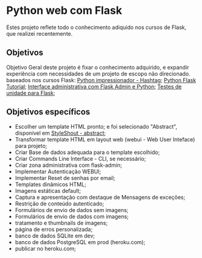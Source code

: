 # Python web com Flask
Estes projeto reflete todo o conhecimento adiquido nos cursos de Flask, que realizei recentemente.

## Objetivos
Objetivo Geral deste projeto é fixar o conhecimento adquirido,
e expandir experiência com necessidades de um projeto de escopo não direcionado.
baseados nos cursos Flask: [Python impressionador - Hashtag](https://player.vimeo.com/video/503385524);
[Python Flask Tutorial](https://www.youtube.com/playlist?list=PL-osiE80TeTs4UjLw5MM6OjgkjFeUxCYH);
[Interface administrativa com Flask Admin e Python](https://youtu.be/rnGkdQz5lzg);
[Testes de unidade para Flask](https://youtu.be/jqDxDsRJtAo);


## Objetivos específicos
- Escolher um template HTML pronto; e foi selecionado "Abstract", disponível em [StyleShout - abstract](https://www.styleshout.com/free-templates/abstract/);
- Transformar template HTML em layout web (webui - Web User Inteface) para projeto;
- Criar Base de dados adequada para o template escolhido;
- Criar Commands Line Interface - CLI, se necessário;
- Criar zona administrativa com flask-admin;
- Implementar Autenticação WEBUI;
- Implementar Reset de senhas por email;
- Templates dinâmicos HTML;
- Imagens estáticas default;
- Captura e apresentação com destaque de Mensagens de exceções;
- Restrição de conteúdo autenticado;
- Formulários de envio de dados sem imagens;
- Formulários de envio de dados com imagens;
- tratamento e thumbnails de imagens;
- página de erros personalizada;
- banco de dados SQLite em dev;
- banco de dados PostgreSQL em prod (heroku.com);
- publicar no heroku.com;

